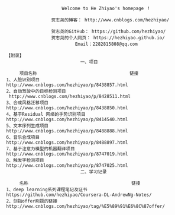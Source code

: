 ﻿                         Welcome to He Zhiyao's homepage ！
											 
                     贺志尧的博客： http://www.cnblogs.com/hezhiyao/          
                     贺志尧的GitHub： https://github.com/hezhiyao/                                                             
                     贺志尧的个人网页： https://hezhiyao.github.io/                              					  
                              Email：2282815808@qq.com
			      	
	【附录】 
	                            一、项目 
      
         项目名称                                   链接
	1、人脸识别项目                     http://www.cnblogs.com/hezhiyao/p/8438857.html 
	2、自动驾驶中的目标检测项目          http://www.cnblogs.com/hezhiyao/p/8428511.html
	3、合成风格迁移项目                 http://www.cnblogs.com/hezhiyao/p/8438850.html
	4、基于Residual 网络的手势识别项目   http://www.cnblogs.com/hezhiyao/p/8414540.html
	5、文本序列生成项目                 http://www.cnblogs.com/hezhiyao/p/8488888.html
	6、音乐合成项目                     http://www.cnblogs.com/hezhiyao/p/8488897.html
	7、基于注意力模型的机器翻译项目       http://www.cnblogs.com/hezhiyao/p/8747019.html     
	8、触发字检测项目                   http://www.cnblogs.com/hezhiyao/p/8747025.html
	                            二、学习记录
	         
	     名称                                       链接
	1、deep learning系列课程笔记及证书   https://github.com/hezhiyao/Coursera-DL-AndrewNg-Notes/
	2、剑指offer刷题的链接               http://www.cnblogs.com/hezhiyao/tag/%E5%89%91%E6%8C%87offer/ 
